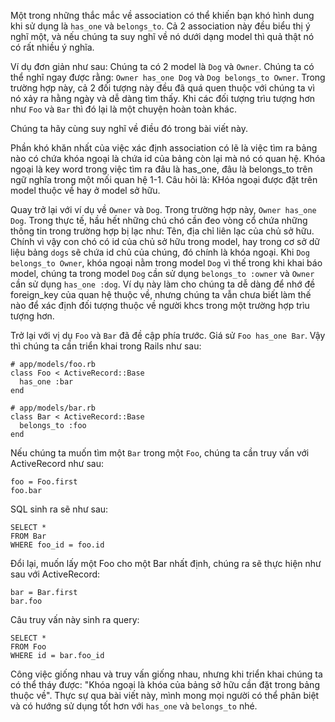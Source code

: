 Một trong những thắc mắc về association có thể khiến bạn khó hình dung khi sử dụng là `has_one` và `belongs_to`. Cả 2 association này đều biểu thị ý nghĩ một, và nếu chúng ta suy nghĩ về nó dưới dạng model thì quả thật nó có rất nhiều ý nghĩa.

Ví dụ đơn giản như sau: 
Chúng ta có 2 model là `Dog` và `Owner`. Chúng ta có thể nghĩ ngay được rằng: `Owner has_one Dog` và `Dog belongs_to Owner`. Trong trường hợp này, cả 2 đối tượng này đều đã quá quen thuộc với chúng ta vì nó xảy ra hằng ngày và dễ dàng tìm thấy. Khi các đối tượng trìu tượng hơn như `Foo` và `Bar` thì đó lại là một chuyện hoàn toàn khác.

Chúng ta hãy cùng suy nghĩ về điều đó trong bài viết này.

Phần khó khăn nhất của việc xác định association có lẽ là việc tìm ra bảng nào có chứa khóa ngoại là chứa id của bảng còn lại mà nó có quan hệ. Khóa ngoại là key word trong việc tìm ra đâu là has_one, đâu là belongs_to trên ngữ nghĩa trong một mối quan hệ 1-1. Câu hỏi là: KHóa ngoại được đặt trên model thuộc về hay ở model sở hữu.

Quay trở lại với ví dụ về `Owner` và `Dog`. Trong trường hợp này, `Owner has_one Dog`. Trong thực tế, hầu hết những chú chó cần đeo vòng cổ chứa những thông tin trong trường hợp bị lạc như: Tên, địa chỉ liên lạc của chủ sở hữu. Chính vì vậy con chó có id của chủ sở hữu trong model, hay trong cơ sở dữ liệu bảng `dogs` sẽ chứa id chủ của chúng, đó chính là khóa ngoại. Khi `Dog belongs_to Owner`, khóa ngoại nằm trong model `Dog` vì thế trong khi khai báo model, chúng ta trong model `Dog` cần sử dụng `belongs_to :owner` và `Owner` cần sử dụng `has_one :dog`. Ví dụ này làm cho chúng ta dễ dàng để nhớ đề foreign_key của quan hệ thuộc về, nhưng chúng ta vẫn chưa biết làm thế nào để xác định đối tượng thuộc về người khcs trong một trường hợp trìu tượng hơn.


Trở lại với vị dụ `Foo` và `Bar` đã đề cập phía trước. Giá sử `Foo has_one Bar`. Vậy thì chúng ta cần triển khai trong Rails như sau:
```
# app/models/foo.rb
class Foo < ActiveRecord::Base
  has_one :bar
end

# app/models/bar.rb
class Bar < ActiveRecord::Base
  belongs_to :foo
end
```

Nếu chúng ta muốn tìm một `Bar` trong một `Foo`, chúng ta cần truy vấn với ActiveRecord như sau:
```
foo = Foo.first
foo.bar
```

SQL sinh ra sẽ như sau:
```
SELECT *
FROM Bar
WHERE foo_id = foo.id
```

Đổi lại, muốn lấy một Foo cho một Bar nhất định, chúng ra sẽ thực hiện như sau với ActiveRecord:

```
bar = Bar.first
bar.foo
```

Câu truy vấn này sinh ra query:
```
SELECT *
FROM Foo
WHERE id = bar.foo_id
```

Công việc giống nhau và truy vấn giống nhau, nhưng khi triển khai chúng ta có thể tháy được: "Khóa ngoại là khóa của bảng sở hữu cần đặt trong bảng thuộc về". Thực sự qua bài viết này, mình mong mọi người có thể phân biệt và có hướng sử dụng tốt hơn với `has_one` và `belongs_to` nhé.